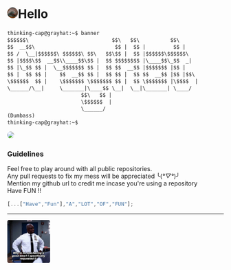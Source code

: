 # <img src="https://github.com/GrayHat12/GrayHat12/blob/master/dp.jpeg" style="border-radius: 50%;" width="25" height="25">**Hello**
```console
thinking-cap@grayhat:~$ banner
$$$$$$\                           $$\   $$\          $$\     
$$  __$$\                          $$ |  $$ |         $$ |    
$$ /  \__|$$$$$$\ $$$$$$\ $$\   $$\$$ |  $$ |$$$$$$\$$$$$$\   
$$ |$$$$\$$  __$$\\____$$\$$ |  $$ $$$$$$$$ |\____$$\_$$  _|  
$$ |\_$$ $$ |  \__$$$$$$$ $$ |  $$ $$  __$$ |$$$$$$$ |$$ |    
$$ |  $$ $$ |    $$  __$$ $$ |  $$ $$ |  $$ $$  __$$ |$$ |$$\ 
\$$$$$$  $$ |    \$$$$$$$ \$$$$$$$ $$ |  $$ \$$$$$$$ |\$$$$  |
\______/\__|     \_______|\____$$ \__|  \__|\_______| \____/ 
                        $$\   $$ |                          
                        \$$$$$$  |                          
                        \______/                           
(Dumbass)
thinking-cap@grayhat:~$ 
```
<img style="border-radius:10px" src="https://cr-skills-chart-widget.azurewebsites.net/api/api?username=grayhat12&height=270&bg=C6A8DB&padding=10&width=566&skills=Java,JavaScript,TypeScript,Python,C%2B%2B,CSS" />

### Guidelines
Feel free to play around with all public repositories.  
Any pull requests to fix my mess will be appreciated ╰(*°▽°*)╯  
Mention my github url to credit me incase you're using a repository  
Have FUN !!  
```javascript
[...["Have","Fun"],"A","LOT","OF","FUN"];
```  
***
<img src="https://github.com/GrayHat12/GrayHat12/blob/master/meme.jpg" height="100" width="100">

